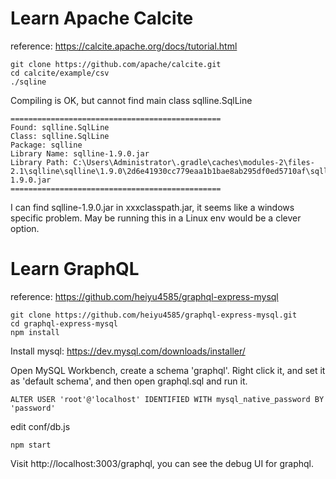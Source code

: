 # Learn Apache Calcite
reference: https://calcite.apache.org/docs/tutorial.html

```shell
git clone https://github.com/apache/calcite.git
cd calcite/example/csv
./sqline
```
Compiling is OK, but cannot find main class sqlline.SqlLine

```textfile
===============================================
Found: sqlline.SqlLine
Class: sqlline.SqlLine
Package: sqlline
Library Name: sqlline-1.9.0.jar
Library Path: C:\Users\Administrator\.gradle\caches\modules-2\files-2.1\sqlline\sqlline\1.9.0\2d6e41930cc779eaa1b1bae8ab295df0ed5710af\sqlline-1.9.0.jar
===============================================
```

I can find sqlline-1.9.0.jar in xxxclasspath.jar, it seems like a windows specific problem.
May be running this in a Linux env would be a clever option.


# Learn GraphQL
reference: https://github.com/heiyu4585/graphql-express-mysql
```shell
git clone https://github.com/heiyu4585/graphql-express-mysql.git
cd graphql-express-mysql
npm install
```

Install mysql:
https://dev.mysql.com/downloads/installer/

Open MySQL Workbench, create a schema 'graphql'.
Right click it, and set it as 'default schema', and then open graphql.sql and run it.

```textfile
ALTER USER 'root'@'localhost' IDENTIFIED WITH mysql_native_password BY 'password'
```

edit conf/db.js
```shell
npm start
```

Visit http://localhost:3003/graphql, you can see the debug UI for graphql.
